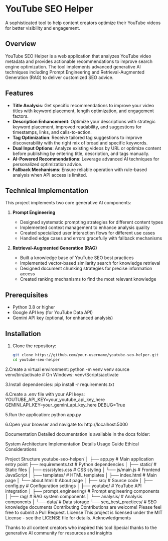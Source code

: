 # YouTube SEO Helper


A sophisticated tool to help content creators optimize their YouTube videos for better visibility and engagement.

## Overview

YouTube SEO Helper is a web application that analyzes YouTube video metadata and provides actionable recommendations to improve search engine optimization. The tool implements advanced generative AI techniques including Prompt Engineering and Retrieval-Augmented Generation (RAG) to deliver customized SEO advice.

## Features

- **Title Analysis**: Get specific recommendations to improve your video titles with keyword placement, length optimization, and engagement factors.
- **Description Enhancement**: Optimize your descriptions with strategic keyword placement, improved readability, and suggestions for timestamps, links, and calls-to-action.
- **Tag Optimization**: Receive tailored tag suggestions to improve discoverability with the right mix of broad and specific keywords.
- **Dual Input Options**: Analyze existing videos by URL or optimize content before publishing by entering title, description, and tags manually.
- **AI-Powered Recommendations**: Leverage advanced AI techniques for personalized optimization advice.
- **Fallback Mechanisms**: Ensure reliable operation with rule-based analysis when API access is limited.

## Technical Implementation

This project implements two core generative AI components:

1. **Prompt Engineering**
   - Designed systematic prompting strategies for different content types
   - Implemented context management to enhance analysis quality
   - Created specialized user interaction flows for different use cases
   - Handled edge cases and errors gracefully with fallback mechanisms

2. **Retrieval-Augmented Generation (RAG)**
   - Built a knowledge base of YouTube SEO best practices
   - Implemented vector-based similarity search for knowledge retrieval
   - Designed document chunking strategies for precise information access
   - Created ranking mechanisms to find the most relevant knowledge

## Prerequisites

- Python 3.8 or higher
- Google API key (for YouTube Data API)
- Gemini API key (optional, for enhanced analysis)

## Installation

1. Clone the repository:
   ```bash
   git clone https://github.com/your-username/youtube-seo-helper.git
   cd youtube-seo-helper
2.Create a virtual environment:
   python -m venv venv
source venv/bin/activate  # On Windows: venv\Scripts\activate

3.Install dependencies:
   pip install -r requirements.txt

4.Create a .env file with your API keys:
   YOUTUBE_API_KEY=your_youtube_api_key_here
   GEMINI_API_KEY=your_gemini_api_key_here
   DEBUG=True

5.Run the application:
    python app.py

6.Open your browser and navigate to:
    http://localhost:5000


Documentation
Detailed documentation is available in the docs folder:

System Architecture
Implementation Details
Usage Guide
Ethical Considerations

Project Structure
youtube-seo-helper/
│
├── app.py                      # Main application entry point
├── requirements.txt            # Python dependencies
│
├── static/                     # Static files
│   ├── css/styles.css          # CSS styling
│   └── js/main.js              # Frontend JavaScript
│
├── templates/                  # HTML templates
│   ├── index.html              # Main page
│   └── about.html              # About page
│
├── src/                        # Source code
│   ├── config.py               # Configuration settings
│   ├── youtube/                # YouTube API integration
│   ├── prompt_engineering/     # Prompt engineering components
│   ├── rag/                    # RAG system components
│   └── analysis/               # Analysis components
│
└── data/                       # Data storage
    └── seo_best_practices/     # SEO knowledge documents
Contributing
Contributions are welcome! Please feel free to submit a Pull Request.
License
This project is licensed under the MIT License - see the LICENSE file for details.
Acknowledgments

Thanks to all content creators who inspired this tool
Special thanks to the generative AI community for resources and insights

